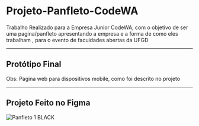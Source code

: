 # Projeto-Panfleto-CodeWA
Trabalho Realizado para a Empresa Junior CodeWA, com o objetivo de ser uma pagina/panfleto apresentando a empresa e a forma de como eles trabalham , para o evento de faculdades abertas da UFGD

-----------------------------------------------------
Protótipo Final
-
Obs: Pagina web para dispositivos mobile, como foi descrito no projeto

-----------------------------------------------------
Projeto Feito no Figma
-






![Panfleto 1 BLACK](https://github.com/RyanZanardo/Projeto-Panfleto-CodeWA/assets/123217928/4fe72c11-1723-40f6-802b-dcca5cec3b6b)
